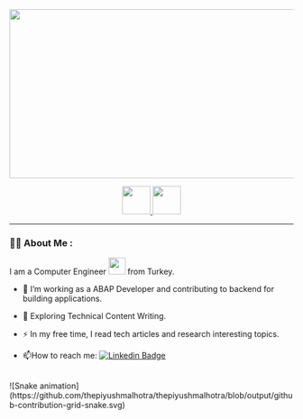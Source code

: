 


<div align="center">
  <img src="https://media.giphy.com/media/dWesBcTLavkZuG35MI/giphy.gif" width="600" height="300"/>
</div>

<p align="center">
<a href="https://www.instagram.com/brkcnplt/">
  <img height="50" src="https://user-images.githubusercontent.com/46517096/166974368-9798f39f-1f46-499c-b14e-81f0a3f83a06.png"/>
</a>

<a href="https://www.linkedin.com/in/berkcanpolat/">
  <img height="50" src="https://user-images.githubusercontent.com/46517096/166973395-19676cd8-f8ec-4abf-83ff-da8243505b82.png"/>
</a>
</p>

---

### :woman_technologist: About Me :
I am a Computer Engineer <img src="https://media.giphy.com/media/WUlplcMpOCEmTGBtBW/giphy.gif" width="30"> from Turkey.
- :telescope: I’m working as a ABAP Developer and contributing to backend for building applications.

- :seedling: Exploring Technical Content Writing.

- :zap: In my free time, I read tech articles and research interesting topics.

- :mailbox:How to reach me: [![Linkedin Badge](https://img.shields.io/badge/-brkcnplt-blue?style=flat&logo=Linkedin&logoColor=white)](https://www.linkedin.com/in/berkcanpolat/)

</br>
![Snake animation](https://github.com/thepiyushmalhotra/thepiyushmalhotra/blob/output/github-contribution-grid-snake.svg)
